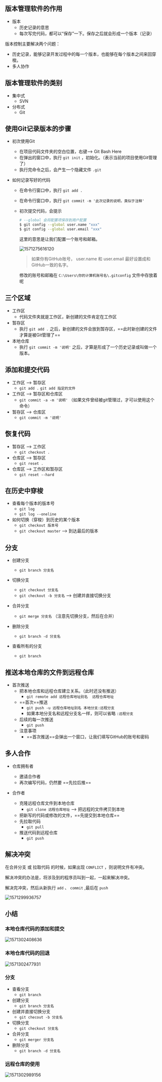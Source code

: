 ## 版本管理软件的作用

- 版本
    - 历史记录的意思
    - 每次写完代码，都可以“保存”一下。保存之后就会形成一个版本（记录）

版本控制主要解决两个问题：

- 历史记录，能够记录开发过程中的每一个版本，也能够在每个版本之间来回穿梭。
- 多人协作

## 版本管理软件的类别

- 集中式
    - SVN
- 分布式
    - Git

## 使用Git记录版本的步骤

- 初次使用Git
    - 在项目代码文件夹的空白位置，右键--> Git Bash Here
    - 在弹出的窗口中，执行 `git init` ，初始化。（表示当前的项目使用Git管理了）
    - 执行完命令之后，会产生一个隐藏文件 `.git`

- 如何记录写好的代码

    - 在命令行窗口中，执行 `git add .`
    - 在命令行窗口中，执行 `git commit -m '此次记录的说明，类似于注释'`

    - 初次提交代码，会提示

        ```bash
        # --global 会将配置项保存到用户配置
        $ git config --global user.name "xxx"
        $ git config --global user.email "xxx"
        ```

        这里的意思是让我们配置一个账号和邮箱。

        ![1571275616120](Git课堂笔记.assets/1571275616120.png)

        > 如果你有GitHub账号， user.name 和 user.email 最好设置成和GitHub一致的名字。

        修改的账号和邮箱在 `C:\Users\你的计算机账号名\.gitconfig` 文件中存放着呢

## 三个区域

- 工作区
    - 代码文件夹就是工作区，新创建的文件肯定在工作区
- 暂存区
    - 执行 `git add .` 之后，新创建的文件会放到暂存区，==此时新创建的文件才算是被Git管理了==
- 本地仓库
    - 执行 `git commit -m '说明'` 之后，才算是形成了一个历史记录或叫做一个版本。

## 添加和提交代码

- 工作区 --> 暂存区
    - `git add .`    `git add 指定的文件`
- 工作区 --> 暂存区和仓库区
    - `git commit -a -m '说明'`  （如果文件曾经被git管理过，才可以使用这个命令）
- 暂存区 --> 仓库区
    - `git commit -m '说明'`

## 恢复代码

- 暂存区 --> 工作区
    - `git checkout .`
- 仓库区 --> 暂存区
    - `git reset .`
- 仓库区 --> 工作区和暂存区
    -  `git reset --hard`

## 在历史中穿梭

- 查看每个版本的版本号
    - `git log`
    - `git log --oneline`
- 如何切换（穿梭）到历史的某个版本
    - `git checkout 版本号`
    - `git checkout master` --> 到达最后的版本

## 分支

- 创建分支
    - `git branch 分支名`
- 切换分支
    - `git checkout 分支名`
    - `git checkout -b 分支名` --> 创建并直接切换分支
- 合并分支
    - `git merge 分支名` （注意先切换分支，然后在合并）
- 删除分支
    -  `git branch -d 分支名`

- 查看所有的分支
    - `git branch`



## 推送本地仓库的文件到远程仓库

- 首次推送
    - 把本地仓库和远程仓库建立关系。（此时还没有推送）
        - `git remote add 远程仓库地址别名  远程仓库地址`
    - ==首次==推送
        - `git push -u 远程仓库地址别名 本地分支:远程分支`
        - 如果本地分支名和远程分支名一样，则可以省略 `:远程分支`
    - 后续的每一次推送
        - `git push`
    - 注意事项
        - ==首次推送==会弹出一个窗口，让我们填写GitHub的账号和密码

## 多人合作

- 仓库拥有者
    - 邀请合作者
    - 再次编写代码，仍然要 ==先拉后推==

- 合作者
    - 克隆远程仓库文件到本地仓库
        - `git clone 远程仓库地址` --> 把远程的文件拷贝到本地
    - 把新写的代码或修改的文件，==先提交到本地仓库==
    - 先拉取代码 
        - `git pull`
    - 推送代码到远程仓库
        - `git push`

## 解决冲突

在合并分支 或 拉取代码 的时候，如果出现 `CONFLICT` ，则说明文件有冲突。

解决冲突的办法是，将涉及到的程序员叫到一起，一起来解决冲突。

解决完冲突，然后从新执行 `add` 、 `commit` ,最后在 `push`

![1571299936757](Git课堂笔记.assets/1571299936757.png)

## 小结

### 本地仓库代码的添加和提交

![1571302408636](Git课堂笔记.assets/1571302408636.png)

### 本地仓库代码的回退

![1571302477931](Git课堂笔记.assets/1571302477931.png)

### 分支

- 查看分支
    - `git branch`
- 创建分支
    - `git branch 分支名`
- 创建并直接切换分支
    - `git checout -b 分支名`
- 切换分支
    - `git checkout 分支名`
- 合并分支
    - `git merger 分支名`
- 删除分支
    - `git branch -d 分支名`

### 远程仓库的使用

![1571302989156](Git课堂笔记.assets/1571302989156.png)